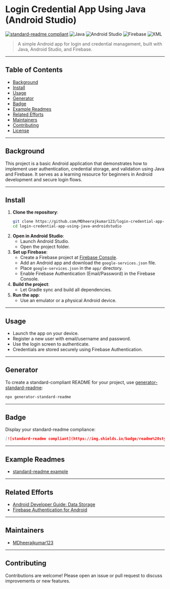 # Login Credential App Using Java (Android Studio)

[![standard-readme compliant](https://img.shields.io/badge/readme%20style-standard-brightgreen.svg?style=flat-square)](https://github.com/RichardLitt/standard-readme)
![Java](https://img.shields.io/badge/Java-Android-orange.svg?logo=java&style=flat-square)
![Android Studio](https://img.shields.io/badge/Android%20Studio-IDE-3DDC84?logo=android-studio&style=flat-square)
![Firebase](https://img.shields.io/badge/Firebase-Auth%20%26%20Database-FFA611?logo=firebase&style=flat-square)
![XML](https://img.shields.io/badge/XML-Layout-8A4182?logo=xml&style=flat-square)

> A simple Android app for login and credential management, built with Java, Android Studio, and Firebase.

---

## Table of Contents

- [Background](#background)
- [Install](#install)
- [Usage](#usage)
- [Generator](#generator)
- [Badge](#badge)
- [Example Readmes](#example-readmes)
- [Related Efforts](#related-efforts)
- [Maintainers](#maintainers)
- [Contributing](#contributing)
- [License](#license)

---

## Background

This project is a basic Android application that demonstrates how to implement user authentication, credential storage, and validation using Java and Firebase. It serves as a learning resource for beginners in Android development and secure login flows.

---

## Install

1. **Clone the repository**:
   ```sh
   git clone https://github.com/MDheerajkumar123/login-credential-app-using-java-androidstudio.git
   cd login-credential-app-using-java-androidstudio
   ```
2. **Open in Android Studio**:
   - Launch Android Studio.
   - Open the project folder.
3. **Set up Firebase**:
   - Create a Firebase project at [Firebase Console](https://console.firebase.google.com/).
   - Add an Android app and download the `google-services.json` file.
   - Place `google-services.json` in the `app/` directory.
   - Enable Firebase Authentication (Email/Password) in the Firebase Console.
4. **Build the project**:
   - Let Gradle sync and build all dependencies.
5. **Run the app**:
   - Use an emulator or a physical Android device.

---

## Usage

- Launch the app on your device.
- Register a new user with email/username and password.
- Use the login screen to authenticate.
- Credentials are stored securely using Firebase Authentication.

---

## Generator

To create a standard-compliant README for your project, use [generator-standard-readme](https://github.com/RichardLitt/generator-standard-readme):

```sh
npx generator-standard-readme
```

---

## Badge

Display your standard-readme compliance:

```markdown
[![standard-readme compliant](https://img.shields.io/badge/readme%20style-standard-brightgreen.svg?style=flat-square)](https://github.com/RichardLitt/standard-readme)
```

---

## Example Readmes

- [standard-readme example](https://github.com/RichardLitt/standard-readme/blob/master/example-readmes/)

---

## Related Efforts

- [Android Developer Guide: Data Storage](https://developer.android.com/training/data-storage)
- [Firebase Authentication for Android](https://firebase.google.com/docs/auth/android/start)

---

## Maintainers

- [MDheerajkumar123](https://github.com/MDheerajkumar123)

---

## Contributing

Contributions are welcome! Please open an issue or pull request to discuss improvements or new features.
